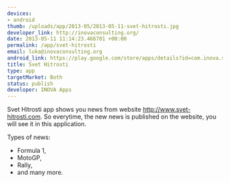 ```yaml
--- 
devices: 
- android
thumb: /uploads/app/2013-05/2013-05-11-svet-hitrosti.jpg
developer_link: http://inovaconsulting.org/
date: 2013-05-11 11:14:23.466701 +00:00
permalink: /app/svet-hitrosti
email: luka@inovaconsulting.org
android_link: https://play.google.com/store/apps/details?id=com.inova.svethitrosti&feature=search_result#?t=W251bGwsMSwxLDEsImNvbS5pbm92YS5zdmV0aGl0cm9zdGkiXQ..
title: Svet Hitrosti
type: app
targetMarket: Both
status: publish
developer: INOVA Apps
---
```


Svet Hitrosti app shows you news from website http://www.svet-hitrosti.com. So everytime, the new news is published on the website, you will see it in this application.

Types of news:
- Formula 1,
- MotoGP,
- Rally,
- and many more.
